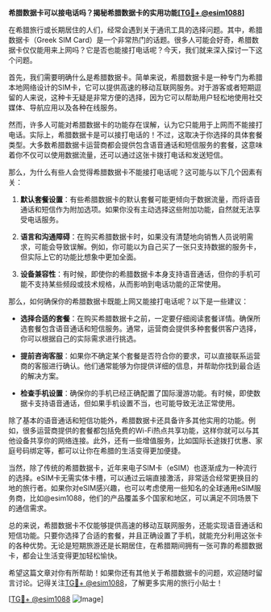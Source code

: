 **希腊数据卡可以接电话吗？揭秘希腊数据卡的实用功能[[TG💪+ @esim1088](https://t.me/s/esim1088)]**

在希腊旅行或长期居住的人们，经常会遇到关于通讯工具的选择问题。其中，希腊数据卡（Greek SIM Card）是一个非常热门的话题。很多人可能会好奇，希腊数据卡仅仅能用来上网吗？它是否也能接打电话呢？今天，我们就来深入探讨一下这个问题。

首先，我们需要明确什么是希腊数据卡。简单来说，希腊数据卡是一种专门为希腊本地网络设计的SIM卡，它可以提供高速的移动互联网服务。对于游客或者短期逗留的人来说，这种卡无疑是非常方便的选择，因为它可以帮助用户轻松地使用社交媒体、导航应用以及各种在线服务。

然而，许多人可能对希腊数据卡的功能存在误解，认为它只能用于上网而不能接打电话。实际上，希腊数据卡是可以接打电话的！不过，这取决于你选择的具体套餐类型。大多数希腊数据卡运营商都会提供包含语音通话和短信服务的套餐，这意味着你不仅可以使用数据流量，还可以通过这张卡拨打电话和发送短信。

那么，为什么有些人会觉得希腊数据卡不能接打电话呢？这可能与以下几个因素有关：

1. **默认套餐设置**：有些希腊数据卡的默认套餐可能更倾向于数据流量，而将语音通话和短信作为附加选项。如果你没有主动选择这些附加功能，自然就无法享受电话服务。

2. **语言和沟通障碍**：在购买希腊数据卡时，如果没有清楚地向销售人员说明需求，可能会导致误解。例如，你可能以为自己买了一张只支持数据的服务卡，但实际上它的功能比想象中更加全面。

3. **设备兼容性**：有时候，即使你的希腊数据卡本身支持语音通话，但你的手机可能不支持某些频段或技术规格，从而影响到电话功能的正常使用。

那么，如何确保你的希腊数据卡既能上网又能接打电话呢？以下是一些建议：

- **选择合适的套餐**：在购买希腊数据卡之前，一定要仔细阅读套餐详情。确保所选套餐包含语音通话和短信服务。通常，运营商会提供多种套餐供客户选择，你可以根据自己的实际需求进行挑选。

- **提前咨询客服**：如果你不确定某个套餐是否符合你的要求，可以直接联系运营商的客服进行确认。他们通常能够为你提供详细的信息，并帮助你找到最合适的解决方案。

- **检查手机设置**：确保你的手机已经正确配置了国际漫游功能。有时候，即使数据卡支持语音通话，但如果手机设置不当，也可能导致无法正常使用。

除了基本的语音通话和短信功能外，希腊数据卡还具备许多其他实用的功能。例如，很多运营商提供的套餐都包括免费的Wi-Fi热点共享功能，这样你就可以与其他设备共享你的网络连接。此外，还有一些增值服务，比如国际长途拨打优惠、家庭号码绑定等，都可以让你在希腊的生活变得更加便捷。

当然，除了传统的希腊数据卡，近年来电子SIM卡（eSIM）也逐渐成为一种流行的选择。eSIM卡无需实体卡槽，可以通过云端直接激活，非常适合经常更换目的地的旅行者。如果你对eSIM感兴趣，也可以考虑使用一些知名的全球通用eSIM服务商，比如@esim1088，他们的产品覆盖多个国家和地区，可以满足不同场景下的通信需求。

总的来说，希腊数据卡不仅能够提供高速的移动互联网服务，还能实现语音通话和短信功能。只要你选择了合适的套餐，并且正确设置了手机，就能充分利用这张卡的各种优势。无论是短期旅游还是长期居住，在希腊期间拥有一张可靠的希腊数据卡，都会让生活变得更加轻松愉快。

希望这篇文章对你有所帮助！如果你还有其他关于希腊数据卡的问题，欢迎随时留言讨论。记得关注[TG💪+ @esim1088](https://t.me/s/esim1088)，了解更多实用的旅行小贴士！

[[TG💪+ @esim1088](https://t.me/s/esim1088) ![Image](https://i.postimg.cc/4NQfJmqS/Snipaste-2025-05-13-00-14-12.png)]